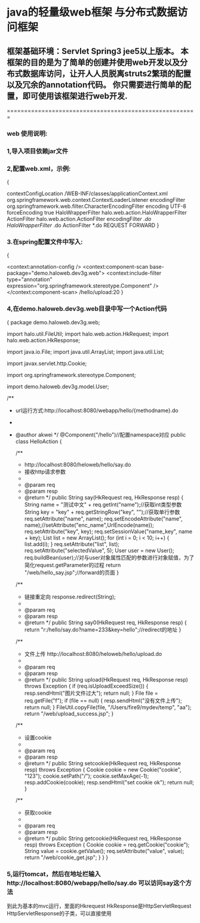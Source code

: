 # java的轻量级web框架 与分布式数据访问框架
## 框架基础环境：Servlet Spring3 jee5以上版本。 本框架的目的是为了简单的创建并使用web开发以及分布式数据库访问，让开人人员脱离struts2繁琐的配置以及冗余的annotation代码。 你只需要进行简单的配置，即可使用该框架进行web开发.

=======================================================
### web 使用说明:
### 1,导入项目依赖jar文件
### 2,配置web.xml，示例:
{
<?xml version="1.0" encoding="UTF-8"?>
<web-app version="2.5" xmlns="http://java.sun.com/xml/ns/javaee" xmlns:xsi="http://www.w3.org/2001/XMLSchema-instance" xsi:schemaLocation="http://java.sun.com/xml/ns/javaee 
        http://java.sun.com/xml/ns/javaee/web-app_2_5.xsd">
        <!-- spring加载 -->
        <context-param>
                <param-name>contextConfigLocation</param-name>
                <param-value>/WEB-INF/classes/applicationContext.xml</param-value>
        </context-param>
        <!-- spring加载 -->
        <listener>
                <listener-class>org.springframework.web.context.ContextLoaderListener</listener-class>
        </listener>
        <!-- 字符编码过滤器加载 -->
        <filter>
                <filter-name>encodingFilter</filter-name>
                <filter-class>org.springframework.web.filter.CharacterEncodingFilter</filter-class>
                <init-param>
                        <param-name>encoding</param-name>
                        <param-value>UTF-8</param-value>
                </init-param>
                <init-param>
                        <param-name>forceEncoding</param-name>
                        <param-value>true</param-value>
                </init-param>
        </filter>
        <!-- 框架filter 0 -->
        <filter>
                <filter-name>HaloWrapperFilter</filter-name>
                <filter-class>halo.web.action.HaloWrapperFilter</filter-class>
        </filter>
        <!-- 框架filter 1 -->
        <filter>
                <filter-name>ActionFilter</filter-name>
                <filter-class>halo.web.action.ActionFilter</filter-class>
        </filter>
        <filter-mapping>
                <filter-name>encodingFilter</filter-name>
                <url-pattern>*.do</url-pattern>
        </filter-mapping>
        <!-- 包装request response，必须放在其他过滤器之前，除了字符编码过滤器 -->
        <filter-mapping>
                <filter-name>HaloWrapperFilter</filter-name>
                <url-pattern>*.do</url-pattern>
        </filter-mapping>
        <!-- action请求过滤器，必须放在所有过滤器之后 -->
        <filter-mapping>
                <filter-name>ActionFilter</filter-name>
                <url-pattern>*.do</url-pattern>
                <!-- 目前测试REQUEST FORWARD 没有问题 -->
                <dispatcher>REQUEST</dispatcher>
                <dispatcher>FORWARD</dispatcher>
        </filter-mapping>
</web-app>
}
### 3.在spring配置文件中写入:
{
<!-- 在spring的配置文件中添加 -->
<context:annotation-config />
        <!-- 通过annotation 扫描的根目录 -->
        <context:component-scan base-package="demo.haloweb.dev3g.web">
                <context:include-filter type="annotation" expression="org.springframework.stereotype.Component" />
        </context:component-scan>
        <!-- must config -->
        <bean id="haloUtil" class="halo.util.HaloUtil" />
        <bean class="halo.web.action.ExceptionConfig">
                <property name="exceptionMap">
                        <map>
                                <entry key="java.lang.Exception" value="/web/error.jsp">
                                </entry>
                        </map>
                </property>
        </bean>
        <bean id="webCnf" class="halo.web.util.WebCnf">
                <!-- 设置文件上传的临时目录 -->
                <property name="uploadFileTempPath" value="/Users/fire9/temp/" />
                <!-- 是否需要进行字符编码转换 -->
                <property name="needCharsetEncode" value="true" />
                <!-- 原编码 -->
                <property name="sourceCharset" value="iso-8859-1" />
                <!-- 目标编码 -->
                <property name="targetCharset" value="utf-8" />
                <!-- 强制url进行上传文件检查，不通过配置的url不能接收文件上传 -->
                <property name="mustCheckUpload" value="true" />
                <!-- 接收文件检查的url 格式：/actionname/method:[file size](单位为M) -->
                <property name="fileUploadCheckUriCnfList">
                        <list>
                                <value>/hello/upload:20</value>
                        </list>
                </property>
        </bean>
}
### 4,在demo.haloweb.dev3g.web目录中写一个Action代码
{
package demo.haloweb.dev3g.web;

import halo.util.FileUtil;
import halo.web.action.HkRequest;
import halo.web.action.HkResponse;

import java.io.File;
import java.util.ArrayList;
import java.util.List;

import javax.servlet.http.Cookie;

import org.springframework.stereotype.Component;

import demo.haloweb.dev3g.model.User;

/**
 * url运行方式:http://localhost:8080/webapp/hello/{methodname}.do
 * 
 * @author akwei
 */
@Component("/hello")//配置namespace对应
public class HelloAction {

    /**
     * http://localhost:8080/heloweb/hello/say.do <br>
     * 接收http请求参数
     * 
     * @param req
     * @param resp
     * @return
     */
    public String say(HkRequest req, HkResponse resp) {
        String name = "测试中文" + req.getInt("name");//获取int类型参数
        String key = "key" + req.getStringRow("key", "");//获取单行参数
        req.setAttribute("name", name);
        req.setEncodeAttribute("name", name);//setAttribute("enc_name",UrlEncode(name));
        req.setAttribute("key", key);
        req.setSessionValue("name_key", name + key);
        List<Integer> list = new ArrayList<Integer>();
        for (int i = 0; i < 10; i++) {
            list.add(i);
        }
        req.setAttribute("list", list);
        req.setAttribute("selectedValue", 5);
        User user = new User();
        req.buildBean(user);//对与user对象属性匹配的参数进行对象赋值，为了简化request.getParameter的过程
        return "/web/hello_say.jsp";//forward的页面
    }

    /**
     * 链接重定向 response.redirect(String);
     * 
     * @param req
     * @param resp
     * @return
     */
    public String say0(HkRequest req, HkResponse resp) {
        return "r:/hello/say.do?name=233&key=hello";//redirect的地址
    }

    /**
     * 文件上传 http://localhost:8080/heloweb/hello/upload.do <br>
     * 
     * @param req
     * @param resp
     * @return
     */
    public String upload(HkRequest req, HkResponse resp) throws Exception {
        if (req.isUploadExceedSize()) {
            resp.sendHtml("图片文件过大");
            return null;
        }
        File file = req.getFile("f");
        if (file == null) {
            resp.sendHtml("没有文件上传");
            return null;
        }
        FileUtil.copyFile(file, "/Users/fire9/mydev/temp", "aa");
        return "/web/upload_success.jsp";
    }

    /**
     * 设置cookie
     * 
     * @param req
     * @param resp
     * @return
     */
    public String setcookie(HkRequest req, HkResponse resp) throws Exception {
        Cookie cookie = new Cookie("cookie", "123");
        cookie.setPath("/");
        cookie.setMaxAge(-1);
        resp.addCookie(cookie);
        resp.sendHtml("set cookie ok");
        return null;
    }

    /**
     * 获取cookie
     * 
     * @param req
     * @param resp
     * @return
     */
    public String getcookie(HkRequest req, HkResponse resp) throws Exception {
        Cookie cookie = req.getCookie("cookie");
        String value = cookie.getValue();
        req.setAttribute("value", value);
        return "/web/cookie_get.jsp";
    }
}
}
### 5,运行tomcat，然后在地址栏输入 http://localhost:8080/webapp/hello/say.do 可以访问say这个方法
到此为基本的mvc运行，里面的Hkrequest HkResponse是HttpServletRequest HttpServletResponse的子类，可以直接使用

